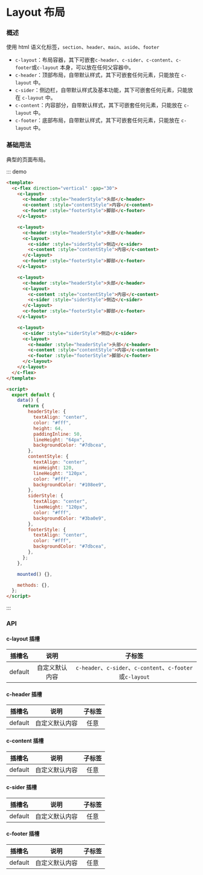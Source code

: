 # Layout 布局

### 概述

使用 html 语义化标签，`section`、`header`、`main`、`aside`、`footer`

- `c-layout`：布局容器，其下可嵌套`c-header`、`c-sider`、`c-content`、`c-footer`或`c-layout` 本身，可以放在任何父容器中。
- `c-header`：顶部布局，自带默认样式，其下可嵌套任何元素，只能放在 `c-layout` 中。
- `c-sider`：侧边栏，自带默认样式及基本功能，其下可嵌套任何元素，只能放在 `c-layout` 中。
- `c-content`：内容部分，自带默认样式，其下可嵌套任何元素，只能放在 `c-layout` 中。
- `c-footer`：底部布局，自带默认样式，其下可嵌套任何元素，只能放在 `c-layout` 中。

### 基础用法

典型的页面布局。

::: demo

```html
<template>
  <c-flex direction="vertical" :gap="30">
    <c-layout>
      <c-header :style="headerStyle">头部</c-header>
      <c-content :style="contentStyle">内容</c-content>
      <c-footer :style="footerStyle">脚部</c-footer>
    </c-layout>

    <c-layout>
      <c-header :style="headerStyle">头部</c-header>
      <c-layout>
        <c-sider :style="siderStyle">侧边</c-sider>
        <c-content :style="contentStyle">内容</c-content>
      </c-layout>
      <c-footer :style="footerStyle">脚部</c-footer>
    </c-layout>

    <c-layout>
      <c-header :style="headerStyle">头部</c-header>
      <c-layout>
        <c-content :style="contentStyle">内容</c-content>
        <c-sider :style="siderStyle">侧边</c-sider>
      </c-layout>
      <c-footer :style="footerStyle">脚部</c-footer>
    </c-layout>

    <c-layout>
      <c-sider :style="siderStyle">侧边</c-sider>
      <c-layout>
        <c-header :style="headerStyle">头部</c-header>
        <c-content :style="contentStyle">内容</c-content>
        <c-footer :style="footerStyle">脚部</c-footer>
      </c-layout>
    </c-layout>
  </c-flex>
</template>

<script>
  export default {
    data() {
      return {
        headerStyle: {
          textAlign: "center",
          color: "#fff",
          height: 64,
          paddingInline: 50,
          lineHeight: "64px",
          backgroundColor: "#7dbcea",
        },
        contentStyle: {
          textAlign: "center",
          minHeight: 120,
          lineHeight: "120px",
          color: "#fff",
          backgroundColor: "#108ee9",
        },
        siderStyle: {
          textAlign: "center",
          lineHeight: "120px",
          color: "#fff",
          backgroundColor: "#3ba0e9",
        },
        footerStyle: {
          textAlign: "center",
          color: "#fff",
          backgroundColor: "#7dbcea",
        },
      };
    },

    mounted() {},

    methods: {},
  };
</script>
```

:::

### API

#### c-layout 插槽

<!-- | 插槽名  |      说明      |           <div style="width:706px;">子标签</div>           | -->

| 插槽名  |      说明      |                           子标签                           |
| :-----: | :------------: | :--------------------------------------------------------: |
| default | 自定义默认内容 | `c-header`、`c-sider`、`c-content`、`c-footer`或`c-layout` |

#### c-header 插槽

| 插槽名  |      说明      | 子标签 |
| :-----: | :------------: | :----: |
| default | 自定义默认内容 |  任意  |

#### c-content 插槽

| 插槽名  |      说明      | 子标签 |
| :-----: | :------------: | :----: |
| default | 自定义默认内容 |  任意  |

#### c-sider 插槽

| 插槽名  |      说明      | 子标签 |
| :-----: | :------------: | :----: |
| default | 自定义默认内容 |  任意  |

#### c-footer 插槽

| 插槽名  |      说明      | 子标签 |
| :-----: | :------------: | :----: |
| default | 自定义默认内容 |  任意  |
